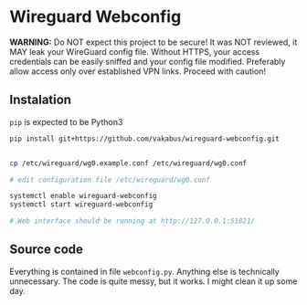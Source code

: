 # Wireguard Webconfig

**WARNING:** Do NOT expect this project to be secure! It was NOT reviewed, it MAY leak your WireGuard config file. Without HTTPS, your access credentials can be easily sniffed and your config file modified. Preferably allow access only over established VPN links. Proceed with caution! 

## Instalation

`pip` is expected to be Python3

```bash
pip install git+https://github.com/vakabus/wireguard-webconfig.git


cp /etc/wireguard/wg0.example.conf /etc/wireguard/wg0.conf

# edit configuration file /etc/wireguard/wg0.conf

systemctl enable wireguard-webconfig
systemctl start wireguard-webconfig

# Web interface should be running at http://127.0.0.1:51821/
```

## Source code

Everything is contained in file `webconfig.py`. Anything else is technically unnecessary. The code is quite messy, but it works. I might clean it up some day.